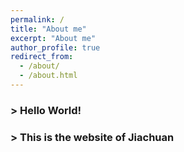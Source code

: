 ```yaml
---
permalink: /
title: "About me"
excerpt: "About me"
author_profile: true
redirect_from: 
  - /about/
  - /about.html
---
```


### > Hello World!

### > This is the website of Jiachuan